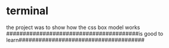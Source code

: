 # terminal
the project was to show how the css box model works
########################################is good to learn######################################
